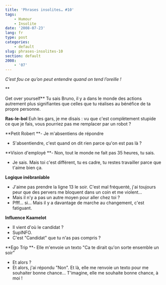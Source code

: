 ```yaml
---
title: 'Phrases insolites… #10'
tags:
    - Humour
    - Insolite
date: '2008-07-23'
lang: fr
type: post
categories:
    - default
slug: phrases-insolites-10
section: default
2008:
    - '07'
---
```


_C’est fou ce qu’on peut entendre quand on tend l’oreille&nbsp;!_

**<!-- more -->

Get over yourself**
Tu sais Bruno, il y a dans le monde des actions autrement plus signifiantes que celles que tu réalises au bénéfice de ta propre personne.

**Ras-le-bol**
Euh les gars, je me disais&nbsp;: vu que c'est complètement stupide ce que je fais, vous pourriez pas me remplacer par un robot&nbsp;?

**Petit Robert
**- Je m'absentiens de répondre
- S'absentiendre, c'est quand on dit rien parce qu'on est pas là&nbsp;?

**Vision d'employé
**- Non, tout le monde ne fait pas 35 heures, tu sais.
- Je sais. Mais toi c'est différent, tu es cadre, tu restes travailler parce que t'aime bien ça.

**Logique inébranlable**
- J'aime pas prendre la ligne 13 le soir. C'est mal fréquenté, j'ai toujours peur que des pervers me bloquent dans un coin et me violent…
- Mais il n'y a pas un autre moyen pour aller chez toi&nbsp;?
- Pfff… si… Mais il y a davantage de marche au changement, c'est fatiguant.

**Influence Kaamelot**
- Il vient d'où le candidat&nbsp;?
- SupINFO.
- C'est "Candidat" que tu n'as pas compris&nbsp;?

**Ego Trip
**- Elle m'envoie un texto "Ca te dirait qu'on sorte ensemble un soir"
- Et alors&nbsp;?
- Et alors, j'ai répondu "Non". Et là, elle me renvoie un texto pour me souhaiter bonne chance… T'imagine, elle me souhaite bonne chance, à moi&nbsp;!